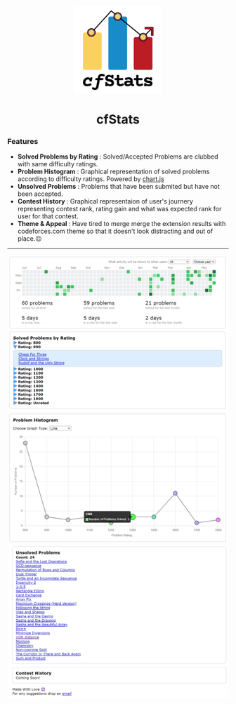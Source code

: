 <div style="text-align: center;">
  <img src="githubImages/cfStats.png" alt="drawing" width="200">
  <h1>cfStats </h1>
</div>

### Features
- **Solved Problems by Rating** : Solved/Accepted Problems are clubbed with same difficulty ratings.
- **Problem Histogram** : Graphical representation of solved problems according to difficulty ratings. Powered by [chart.js](https://www.chartjs.org/) 
- **Unsolved Problems** : Problems that have been submited but have not been accepted.
- **Contest History** : Graphical representaion of user's journery representing contest rank, rating gain and what was expected rank for user for that contest.
- **Theme & Appeal** : Have tired to merge merge the extension results with codeforces.com theme so that it doesn't look distracting and out of place.😉

---

![Solved Problems Grouped By Rating](githubImages/image-1.png)
![Problem Solved Graph](githubImages/image.png)
![Unsolved probelsm](githubImages/image3.png)